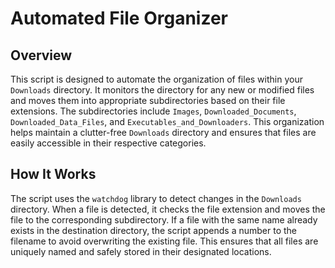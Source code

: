 # Automated File Organizer

## Overview

This script is designed to automate the organization of files within your `Downloads` directory. It monitors the directory for any new or modified files and moves them into appropriate subdirectories based on their file extensions. The subdirectories include `Images`, `Downloaded_Documents`, `Downloaded_Data_Files`, and `Executables_and_Downloaders`. This organization helps maintain a clutter-free `Downloads` directory and ensures that files are easily accessible in their respective categories.

## How It Works

The script uses the `watchdog` library to detect changes in the `Downloads` directory. When a file is detected, it checks the file extension and moves the file to the corresponding subdirectory. If a file with the same name already exists in the destination directory, the script appends a number to the filename to avoid overwriting the existing file. This ensures that all files are uniquely named and safely stored in their designated locations.
